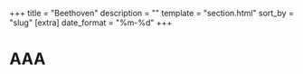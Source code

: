 +++
title = "Beethoven"
description = ""
template = "section.html"
sort_by = "slug"
[extra]
date_format = "%m-%d"
+++

# AAA
